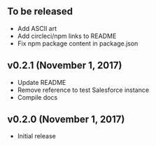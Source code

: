 ## To be released
- Add ASCII art
- Add circleci/npm links to README
- Fix npm package content in package.json

## v0.2.1 (November 1, 2017)
- Update README
- Remove reference to test Salesforce instance
- Compile docs

## v0.2.0 (November 1, 2017)
- Initial release
